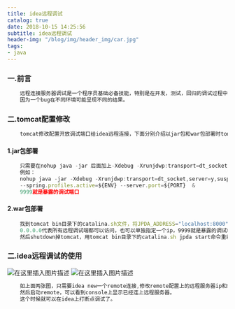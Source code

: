 ```yaml
---
title: idea远程调试
catalog: true
date: 2018-10-15 14:25:56
subtitle: idea远程调试
header-img: "/blog/img/header_img/car.jpg"
tags:
- java
---
```

### 一.前言
```javascript
	远程连接服务器调试是一个程序员基础必备技能，特别是在开发，测试，回归的调试过程中很有用处，
	因为一个bug在不同环境可能呈现不同的结果。

```
### 二.tomcat配置修改
```javascript
	tomcat修改配置开放调试端口给idea远程连接，下面分别介绍以jar包和war包部署时tomcat怎么开放调试端口

```
#### 1.jar包部署

```javascript
	只需要在nohup java -jar 后面加上-Xdebug -Xrunjdwp:transport=dt_socket,server=y,suspend=n,address=9999，
	例如：
	nohup java -jar -Xdebug -Xrunjdwp:transport=dt_socket,server=y,suspend=n,address=9999  /home/gp2-web.jar 
	--spring.profiles.active=${ENV} --server.port=${PORT}  &
	9999就是暴露的调试端口
```
#### 2.war包部署

```javascript
	找到tomcat bin目录下的catalina.sh文件，将JPDA_ADDRESS="localhost:8000"修改成JPDA_ADDRESS="0.0.0.0:9999"，
	0.0.0.0代表所有远程调试端都可以访问，也可以单独指定一个ip，9999就是暴露的调试端口，
	然后shutdown掉tomcat，用tomcat bin目录下的catalina.sh jpda start命令重新启动tomcat即可。
```

### 二.idea远程调试的使用
![在这里插入图片描述](/blog/img/all/remote_debug1.PNG)
![在这里插入图片描述](/blog/img/all/remote_debug2.PNG)
```javascript
	如上面两张图，只需要idea new一个remote连接,修改remote配置上的远程服务器ip和端口，
	然后启动remote，可以看到console上显示已经连上远程服务器。
	这个时候就可以在idea上打断点调试了。

```